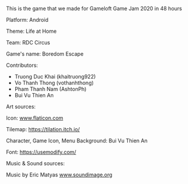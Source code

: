 This is the game that we made for Gameloft Game Jam 2020 in 48 hours

Platform: Android

Theme: Life at Home

Team: RDC Circus

Game's name: Boredom Escape

Contributors:

- Truong Duc Khai (khaitruong922)
- Vo Thanh Thong (vothanhthong)
- Pham Thanh Nam (AshtonPh)
- Bui Vu Thien An

Art sources:

Icon: www.flaticon.com

Tilemap: https://tilation.itch.io/

Character, Game Icon, Menu Background: Bui Vu Thien An

Font: https://usemodify.com/

Music & Sound sources:

Music by Eric Matyas www.soundimage.org
